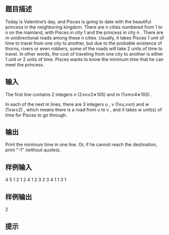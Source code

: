 ## 题目描述
Today is Valentine’s day, and Pisces is going to date with the beautiful princess in the neighboring kingdom. There are n
cities numbered from 1
to n
on the mainland, with Pisces in city 1
and the princess in city n
. There are m
unidirectional roads among these n
cities. Usually, it takes Pisces 1
unit of time to travel from one city to another, but due to the probable existence of thorns, rivers or even robbers, some of the roads will take 2
units of time to travel. In other words, the cost of traveling from one city to another is either 1
unit or 2
units of time. Pisces wants to know the minimum time that he can meet the princess.

## 输入
The first line contains 2
integers n
(2≤n≤2∗105)
and m
(1≤m≤4∗105)
.

In each of the next m
lines, there are 3
integers u
, v
(1≤u,v≤n)
and w
(1≤w≤2)
, which means there is a road from u
to v
, and it takes w
unit(s) of time for Pisces to go through.

## 输出
Print the minimum time in one line. Or, if he cannot reach the destination, print "-1" (without quotes).

## 样例输入
4 5
1 2 1
2 4 1
2 3 2
3 4 1
1 3 1
## 样例输出
2
## 提示
